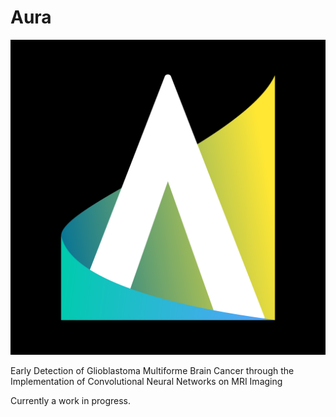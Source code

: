 # Aura
![Logo](https://raw.githubusercontent.com/FrankWhoee/Aura/master/aura.png) <br>

Early Detection of Glioblastoma Multiforme Brain Cancer through the Implementation of Convolutional Neural Networks on MRI Imaging

Currently a work in progress.
